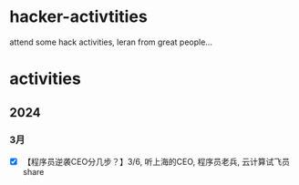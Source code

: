 # hacker-activtities
attend some hack activities, leran from great people...
# activities
## 2024
### 3月
- [x] 【程序员逆袭CEO分几步？】3/6, 听上海的CEO, 程序员老兵, 云计算试飞员share
